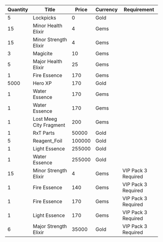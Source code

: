 | Quantity | Title | Price | Currency |  Requirement |
| -------- | ----- | ----- | -------- |  ----------- |
| 5 | Lockpicks | 0 | Gold |  |
| 15 | Minor Health Elixir | 4 | Gems |  |
| 15 | Minor Strength Elixir | 4 | Gems |  |
| 3 | Magicite | 10 | Gems |  |
| 5 | Major Health Elixir | 25 | Gems |  |
| 1 | Fire Essence | 170 | Gems |  |
| 5000 | Hero XP | 170 | Gold |  |
| 1 | Water Essence | 170 | Gems |  |
| 1 | Water Essence | 170 | Gems |  |
| 1 | Lost Meeg City Fragment | 200 | Gems |  |
| 1 | RxT Parts | 50000 | Gold |  |
| 5 | Reagent_Foil | 100000 | Gold |  |
| 1 | Light Essence | 255000 | Gold |  |
| 1 | Water Essence | 255000 | Gold |  |
| 15 | Minor Strength Elixir | 4 | Gems | VIP Pack 3 Required |
| 1 | Fire Essence | 140 | Gems | VIP Pack 3 Required |
| 1 | Fire Essence | 170 | Gems | VIP Pack 3 Required |
| 1 | Light Essence | 170 | Gems | VIP Pack 3 Required |
| 6 | Major Strength Elixir | 35000 | Gold | VIP Pack 3 Required |
